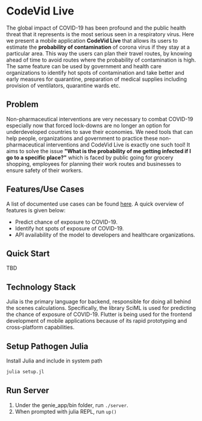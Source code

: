 # CodeVid Live

The global impact of COVID-19 has been profound and the public health threat that it represents is the most serious seen in a respiratory virus. Here we present a mobile application **CodeVid Live** that allows its users to estimate the **probability of contamination** of corona virus if they stay at a particular area. This way the users can plan their travel routes, by knowing ahead of time to avoid routes where the probability of contamination is high. The same feature can be used by government and health care organizations to identify hot spots of contamination and take better and early measures for quarantine, preparation of medical supplies including provision of ventilators, quarantine wards etc.

## Problem

Non-pharmaceutical interventions are very necessary to combat COVID-19 especially now that forced lock-downs are no longer an option for underdeveloped countries to save their economies. We need tools that can help people, organizations and government to practice these non-pharmaceutical interventions and CodeVid Live is exactly one such tool!
It aims to solve the issue **"What is the probability of me getting infected if I go to a specific place?"** which is faced by public going for grocery shopping, employees for planning their work routes and businesses to ensure safety of their workers.

## Features/Use Cases

A list of documented use cases can be found [here](https://github.com/MLH-Fellowship/CodeVidLive/issues/1). A quick overview of features is given below:

- Predict chance of exposure to COVID-19.
- Identify hot spots of exposure of COVID-19.
- API availability of the model to developers and healthcare organizations.

## Quick Start

TBD

## Technology Stack

Julia is the primary language for backend, responsible for doing all behind the scenes calculations. Specifically, the library SciML is used for predicting the chance of exposure of COVID-19.
Flutter is being used for the frontend development of mobile applications because of its rapid prototyping and cross-platform capabilities.

## Setup Pathogen Julia

Install Julia and include in system path

```bash
julia setup.jl
```

## Run Server

1. Under the genie_app/bin folder, run `./server`.
2. When prompted with julia REPL, run `up()`
